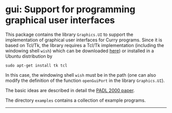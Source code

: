 gui: Support for programming graphical user interfaces
======================================================

This package contains the library `Graphics.UI` to support the implementation
of graphical user interfaces for Curry programs.
Since it is based on Tcl/Tk, the library requires a
Tcl/Tk implementation (including the windowing shell `wish`)
which can be downloaded [here](http://www.scriptics.com/software/tcltk/))
or installed in a Ubuntu distribution by

    sudo apt-get install tk tcl

In this case, the windowing shell `wish` must be
in the path (one can also modify the definition of the
function `openGuiPort` in the library `Graphics.UI`).

The basic ideas are described in detail the
[PADL 2000 paper](https://doi.org/10.1007/3-540-46584-7_4).

The directory `examples` contains a collection of example programs.

--------------------------------------------------------------------------
